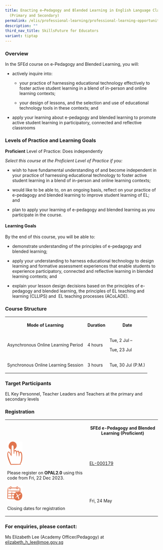 ```yaml
---
title: Enacting e–Pedagogy and Blended Learning in English Language Classrooms
  (Primary and Secondary)
permalink: /elis/professional-learning/professional-learning-opportunities/epedagogy/
description: ""
third_nav_title: SkillsFuture for Educators
variant: tiptap
---
```

<h3>Overview</h3>
<p>In the SFEd course on e-Pedagogy and Blended Learning, you will:</p>
<ul>
<li>
<p>actively inquire into:</p>
<ul data-tight="true" class="tight">
<li>
<p>your practice of harnessing educational technology effectively to foster
active student learning in a blend of in-person and online learning contexts;</p>
</li>
<li>
<p>your design of lessons, and the selection and use of educational technology
tools in these contexts; and</p>
</li>
</ul>
</li>
<li>
<p>apply your learning about e-pedagogy and blended learning to promote active
student learning in participatory, connected and reflective classrooms</p>
</li>
</ul>
<h3>Levels of Practice and Learning Goals</h3>
<p><strong>Proficient</strong>&nbsp;Level of Practice: Does independently</p>
<p><em>Select this course at the Proficient Level of Practice if you:</em>
</p>
<ul data-tight="true" class="tight">
<li>
<p>wish to have fundamental understanding of and become independent in your
practice of harnessing educational technology to foster active student
learning in a blend of in-person and online learning contexts;</p>
</li>
<li>
<p>would like to be able to, on an ongoing basis, reflect on your practice
of e-pedagogy and blended learning to improve student learning of EL; and</p>
</li>
<li>
<p>plan to apply your learning of e-pedagogy and blended learning as you
participate in the course.</p>
</li>
</ul>
<h4>Learning Goals</h4>
<p>By the end of this course, you will be able to:</p>
<ul data-tight="true" class="tight">
<li>
<p>demonstrate understanding of the principles of e-pedagogy and blended
learning;</p>
</li>
<li>
<p>apply your understanding to harness educational technology to design learning
and formative assessment experiences that enable students to experience
participatory, connected and reflective learning in blended learning contexts;
and</p>
</li>
<li>
<p>explain your lesson design decisions based on the principles of e-pedagogy
and blended learning, the principles of EL teaching and learning (CLLIPS)
and&nbsp; EL teaching processes (ACoLADE).</p>
</li>
</ul>
<h3>Course Structure</h3>
<table>
<tbody>
<tr>
<th rowspan="1" colspan="1">
<p>Mode of Learning</p>
</th>
<th rowspan="1" colspan="1">
<p>Duration</p>
</th>
<th rowspan="1" colspan="1">
<p>Date</p>
</th>
</tr>
<tr>
<td rowspan="1" colspan="1">
<p>Asynchronous Online Learning Period</p>
</td>
<td rowspan="1" colspan="1">
<p>4 hours</p>
</td>
<td rowspan="1" colspan="1">
<p>Tue, 2 Jul –</p>
<p>Tue, 23 Jul</p>
</td>
</tr>
<tr>
<td rowspan="1" colspan="1">
<p>Synchronous Online Learning Session</p>
</td>
<td rowspan="1" colspan="1">
<p>3 hours</p>
</td>
<td rowspan="1" colspan="1">
<p>Tue, 30 Jul (P.M.)</p>
</td>
</tr>
</tbody>
</table>
<h3>Target Participants</h3>
<p>EL Key Personnel, Teacher Leaders and Teachers at the primary and secondary
levels</p>
<h3>Registration</h3>
<table>
<tbody>
<tr>
<th rowspan="1" colspan="1">
<p></p>
</th>
<th rowspan="1" colspan="1">
<p><strong>SFEd e-Pedagogy and Blended Learning (Proficient)</strong>
</p>
</th>
</tr>
<tr>
<td rowspan="1" colspan="1">
<div class="isomer-image-wrapper">
<img style="width:50px" height="auto" width="100%" alt="Picture11" src="/images/picture11.png">
</div>
<p>Please register on <strong>OPAL2.0</strong> using this code from Fri, 22
Dec 2023.</p>
</td>
<td rowspan="1" colspan="1">
<p><a href="https://www.opal2.moe.edu.sg/app/learner/detail/course/0db86f5c-f88a-4113-8b63-b7deb25390a8" rel="noopener noreferrer nofollow" target="_blank">EL-000179</a>
</p>
</td>
</tr>
<tr>
<td rowspan="1" colspan="1">
<div class="isomer-image-wrapper">
<img style="width:50px" height="auto" width="100%" alt="Picture12" src="/images/picture12.png">
</div>
<p>Closing dates for registration</p>
</td>
<td rowspan="1" colspan="1">
<p>Fri, 24 May</p>
</td>
</tr>
</tbody>
</table>
<h3>For enquiries, please contact:</h3>
<p>Ms Elizabeth Lee (Academy Officer/Pedagogy) at <a href="mailto:elizabeth_h_lee@moe.gov.sg" rel="noopener noreferrer nofollow" target="_blank">elizabeth_h_lee@moe.gov.sg</a>
</p>
<p></p>
<p></p>